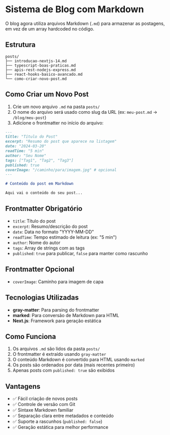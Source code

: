 # Sistema de Blog com Markdown

O blog agora utiliza arquivos Markdown (`.md`) para armazenar as postagens, em vez de um array hardcoded no código.

## Estrutura

```
posts/
├── introducao-nextjs-14.md
├── typescript-boas-praticas.md
├── apis-rest-nodejs-express.md
├── react-hooks-basico-avancado.md
└── como-criar-novo-post.md
```

## Como Criar um Novo Post

1. Crie um novo arquivo `.md` na pasta `posts/`
2. O nome do arquivo será usado como slug da URL (ex: `meu-post.md` → `/blog/meu-post`)
3. Adicione o frontmatter no início do arquivo:

```markdown
---
title: "Título do Post"
excerpt: "Resumo do post que aparece na listagem"
date: "2024-03-20"
readTime: "5 min"
author: "Seu Nome"
tags: ["Tag1", "Tag2", "Tag3"]
published: true
coverImage: "/caminho/para/imagem.jpg" # opcional
---

# Conteúdo do post em Markdown

Aqui vai o conteúdo do seu post...
```

## Frontmatter Obrigatório

- `title`: Título do post
- `excerpt`: Resumo/descrição do post
- `date`: Data no formato "YYYY-MM-DD"
- `readTime`: Tempo estimado de leitura (ex: "5 min")
- `author`: Nome do autor
- `tags`: Array de strings com as tags
- `published`: `true` para publicar, `false` para manter como rascunho

## Frontmatter Opcional

- `coverImage`: Caminho para imagem de capa

## Tecnologias Utilizadas

- **gray-matter**: Para parsing do frontmatter
- **marked**: Para conversão de Markdown para HTML
- **Next.js**: Framework para geração estática

## Como Funciona

1. Os arquivos `.md` são lidos da pasta `posts/`
2. O frontmatter é extraído usando `gray-matter`
3. O conteúdo Markdown é convertido para HTML usando `marked`
4. Os posts são ordenados por data (mais recentes primeiro)
5. Apenas posts com `published: true` são exibidos

## Vantagens

- ✅ Fácil criação de novos posts
- ✅ Controle de versão com Git
- ✅ Sintaxe Markdown familiar
- ✅ Separação clara entre metadados e conteúdo
- ✅ Suporte a rascunhos (`published: false`)
- ✅ Geração estática para melhor performance
